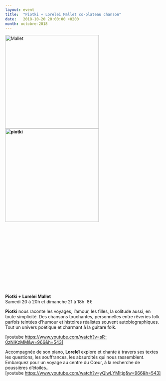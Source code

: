 ```yaml
---
layout: event
title:  "Piotki + Lorelei Mallet co-plateau chanson"
date:   2018-10-20 20:00:00 +0200
month: octobre-2018
---
```

<span style="font-weight:400;"><img class="alignleft size-medium wp-image-5285" src="http://localhost/wpagendarts/wp-content/uploads/2018/08/mallet.jpg?w=300" alt="Mallet" width="300" height="300" srcset="http://localhost/wpagendarts/wp-content/uploads/2018/08/mallet.jpg 400w, http://localhost/wpagendarts/wp-content/uploads/2018/08/mallet-300x300.jpg 300w, http://localhost/wpagendarts/wp-content/uploads/2018/08/mallet-150x150.jpg 150w" sizes="(max-width: 300px) 100vw, 300px" /><b><img class="alignleft size-medium wp-image-5286" src="http://localhost/wpagendarts/wp-content/uploads/2018/08/piotki.jpg?w=300" alt="piotki" width="300" height="300" srcset="http://localhost/wpagendarts/wp-content/uploads/2018/08/piotki.jpg 400w, http://localhost/wpagendarts/wp-content/uploads/2018/08/piotki-300x300.jpg 300w, http://localhost/wpagendarts/wp-content/uploads/2018/08/piotki-150x150.jpg 150w" sizes="(max-width: 300px) 100vw, 300px" /></b></span>

&nbsp;

&nbsp;

&nbsp;

&nbsp;

&nbsp;

&nbsp;

&nbsp;

**Piotki + Lorelei Mallet**  
<span style="font-weight:400;">Samedi 20 à 20h et dimanche 21 à 18h  </span><span style="font-weight:400;">8€</span>

**Piotki** <span style="font-weight:400;">nous raconte les voyages, l’amour, les filles, la solitude aussi, en toute simplicité. Des chansons touchantes, personnelles entre rêveries folk parfois teintées d’humour et histoires réalistes souvent autobiographiques. Tout un univers poétique et charmant à la guitare folk. </span>

[youtube https://www.youtube.com/watch?v=sR-0zNIKzMM&w=966&h=543]

<span style="font-weight:400;">Accompagnée de son piano, <strong>Loreleï</strong> explore et chante à travers ses textes les questions, les souffrances, les absurdités qui nous rassemblent. Embarquez pour un voyage au centre du Cœur, à la recherche de poussières d’étoiles..</span>  
[youtube https://www.youtube.com/watch?v=yQlwLYMltjg&w=966&h=543]